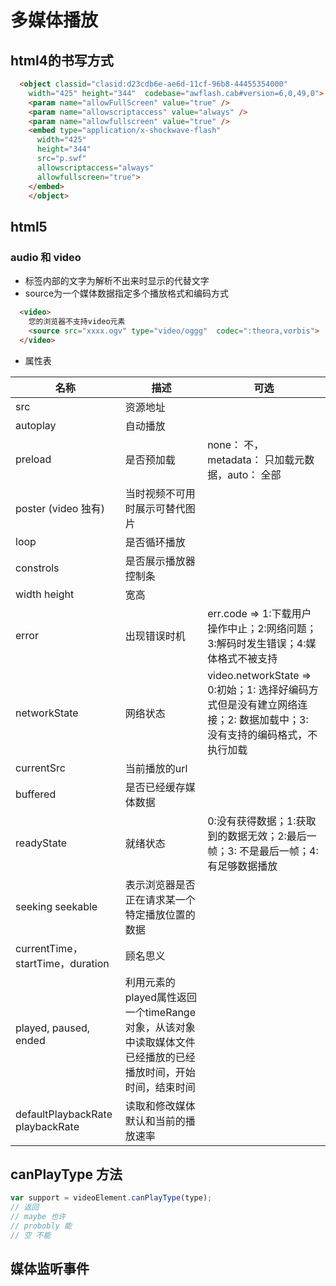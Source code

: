 # 多媒体播放
## html4的书写方式
```html
  <object classid="clasid:d23cdb6e-ae6d-11cf-96b8-44455354000"
    width="425" height="344"  codebase="awflash.cab#version=6,0,49,0">
    <param name="allowFullScreen" value="true" />
    <param name="allowscriptaccess" value="always" />
    <param name="allowfullscreen" value="true" />
    <embed type="application/x-shockwave-flash" 
      width="425"
      height="344"
      src="p.swf"
      allowscriptaccess="always"
      allowfullscreen="true"> 
    </embed>
    </object>
```
## html5
### audio 和 video
- 标签内部的文字为解析不出来时显示的代替文字
- source为一个媒体数据指定多个播放格式和编码方式
```html
  <video>
    您的浏览器不支持video元素
    <source src="xxxx.ogv" type="video/oggg"  codec=":theora,vorbis">
  </video>

```
- 属性表

| 名称 | 描述 | 可选 |
| --- | -- | -- |
| src | 资源地址 |
| autoplay | 自动播放 |
| preload | 是否预加载 | none： 不， metadata： 只加载元数据，auto： 全部|
| poster (video 独有) | 当时视频不可用时展示可替代图片 |
| loop | 是否循环播放 |
| constrols | 是否展示播放器控制条 |
| width  height | 宽高 |
| error | 出现错误时机 | err.code => 1:下载用户操作中止；2:网络问题；3:解码时发生错误；4:媒体格式不被支持
| networkState | 网络状态 | video.networkState => 0:初始；1: 选择好编码方式但是没有建立网络连接；2: 数据加载中；3: 没有支持的编码格式，不执行加载 |
| currentSrc | 当前播放的url |
| buffered | 是否已经缓存媒体数据 |
| readyState | 就绪状态 |0:没有获得数据；1:获取到的数据无效；2:最后一帧；3: 不是最后一帧；4: 有足够数据播放|
| seeking seekable| 表示浏览器是否正在请求某一个特定播放位置的数据 | |
|currentTime， startTime，duration| 顾名思义|
| played, paused, ended | 利用元素的played属性返回一个timeRange对象，从该对象中读取媒体文件已经播放的已经播放时间，开始时间，结束时间|
|defaultPlaybackRate playbackRate| 读取和修改媒体默认和当前的播放速率 |

## canPlayType 方法
```js
var support = videoElement.canPlayType(type);
// 返回 
// maybe 也许
// probobly 能
// 空 不能
```

## 媒体监听事件